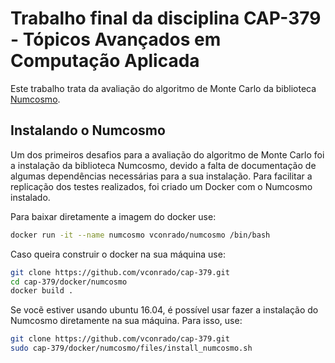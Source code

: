 # Trabalho final da disciplina CAP-379 - Tópicos Avançados em Computação Aplicada
Este trabalho trata da avaliação do algoritmo de Monte Carlo da biblioteca [Numcosmo](https://numcosmo.github.io/).


## Instalando o Numcosmo

Um dos primeiros desafios para a avaliação do algoritmo de Monte Carlo foi a instalação da biblioteca Numcosmo, devido a falta de documentação de algumas dependências necessárias para a sua instalação. Para facilitar a replicação dos testes realizados, foi criado um Docker com o Numcosmo instalado.

Para baixar diretamente a imagem do docker use:

```bash
docker run -it --name numcosmo vconrado/numcosmo /bin/bash
```

Caso queira construir o docker na sua máquina use:


```bash
git clone https://github.com/vconrado/cap-379.git
cd cap-379/docker/numcosmo
docker build .
```

Se vocẽ estiver usando ubuntu 16.04, é possível usar fazer a instalação do Numcosmo diretamente na sua máquina. Para isso, use:

```bash
git clone https://github.com/vconrado/cap-379.git
sudo cap-379/docker/numcosmo/files/install_numcosmo.sh
```

